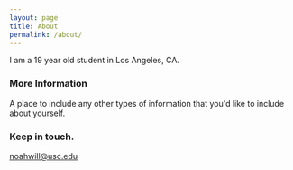 ```yaml
---
layout: page
title: About
permalink: /about/
---
```


I am a 19 year old student in Los Angeles, CA. 

### More Information

A place to include any other types of information that you'd like to include about yourself.

### Keep in touch. 

[noahwill@usc.edu](mailto:noahwill@usc.edu)
